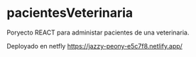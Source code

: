 # pacientesVeterinaria
Poryecto REACT para administar pacientes de una veterinaria.

Deployado en netfly https://jazzy-peony-e5c7f8.netlify.app/
